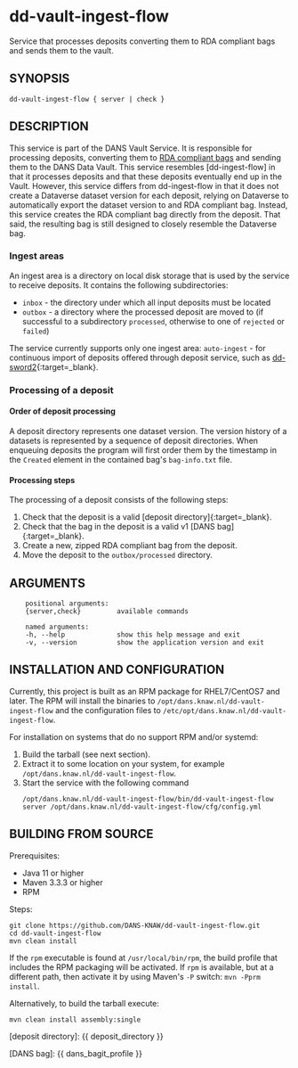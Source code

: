 dd-vault-ingest-flow
====================

Service that processes deposits converting them to RDA compliant bags and sends them to the vault.

SYNOPSIS
--------

    dd-vault-ingest-flow { server | check }

DESCRIPTION
-----------

This service is part of the DANS Vault Service. It is responsible for processing deposits, converting them to [RDA compliant bags] and sending
them to the DANS Data Vault. This service resembles [dd-ingest-flow] in that it processes deposits and that these deposits eventually end up in the
Vault. However, this service differs from dd-ingest-flow in that it does not create a Dataverse dataset version for each deposit, relying on Dataverse
to automatically export the dataset version to and RDA compliant bag. Instead, this service creates the RDA compliant bag directly from the deposit.
That said, the resulting bag is still designed to closely resemble the Dataverse bag.

### Ingest areas

An ingest area is a directory on local disk storage that is used by the service to receive deposits. It contains the following subdirectories:

* `inbox` - the directory under which all input deposits must be located
* `outbox` - a directory where the processed deposit are moved to (if successful to a subdirectory `processed`, otherwise to one of `rejected` or `failed`)

The service currently supports only one ingest area: `auto-ingest` - for continuous import of deposits offered through deposit service, such as
[dd-sword2]{:target=_blank}.

### Processing of a deposit

#### Order of deposit processing

A deposit directory represents one dataset version. The version history of a datasets is represented by a sequence of deposit directories. When enqueuing
deposits the program will first order them by the timestamp in the `Created` element in the contained bag's `bag-info.txt` file.

#### Processing steps

The processing of a deposit consists of the following steps:

1. Check that the deposit is a valid [deposit directory]{:target=_blank}.
2. Check that the bag in the deposit is a valid v1 [DANS bag]{:target=_blank}.
3. Create a new, zipped RDA compliant bag from the deposit.
4. Move the deposit to the `outbox/processed` directory.

<!-- todo:  
- link to metadata mapping spreadsheet
- how to validate that an update-deposit targets and existing dataset?
- how to validate that a user account is authorized to update a dataset?
-->


ARGUMENTS
---------

        positional arguments:
        {server,check}         available commands
        
        named arguments:
        -h, --help             show this help message and exit
        -v, --version          show the application version and exit

INSTALLATION AND CONFIGURATION
------------------------------
Currently, this project is built as an RPM package for RHEL7/CentOS7 and later. The RPM will install the binaries to
`/opt/dans.knaw.nl/dd-vault-ingest-flow` and the configuration files to `/etc/opt/dans.knaw.nl/dd-vault-ingest-flow`.

For installation on systems that do no support RPM and/or systemd:

1. Build the tarball (see next section).
2. Extract it to some location on your system, for example `/opt/dans.knaw.nl/dd-vault-ingest-flow`.
3. Start the service with the following command
   ```
   /opt/dans.knaw.nl/dd-vault-ingest-flow/bin/dd-vault-ingest-flow server /opt/dans.knaw.nl/dd-vault-ingest-flow/cfg/config.yml 
   ```

BUILDING FROM SOURCE
--------------------
Prerequisites:

* Java 11 or higher
* Maven 3.3.3 or higher
* RPM

Steps:

    git clone https://github.com/DANS-KNAW/dd-vault-ingest-flow.git
    cd dd-vault-ingest-flow 
    mvn clean install

If the `rpm` executable is found at `/usr/local/bin/rpm`, the build profile that includes the RPM
packaging will be activated. If `rpm` is available, but at a different path, then activate it by using
Maven's `-P` switch: `mvn -Pprm install`.

Alternatively, to build the tarball execute:

    mvn clean install assembly:single

[RDA compliant bags]: https://www.rd-alliance.org/system/files/Research%20Data%20Repository%20Interoperability%20WG%20-%20Final%20Recommendations_reviewed_0.pdf

[dd-sword2]: https://dans-knaw.github.io/dd-sword2/

[deposit directory]: {{ deposit_directory }}

[DANS bag]: {{ dans_bagit_profile }}